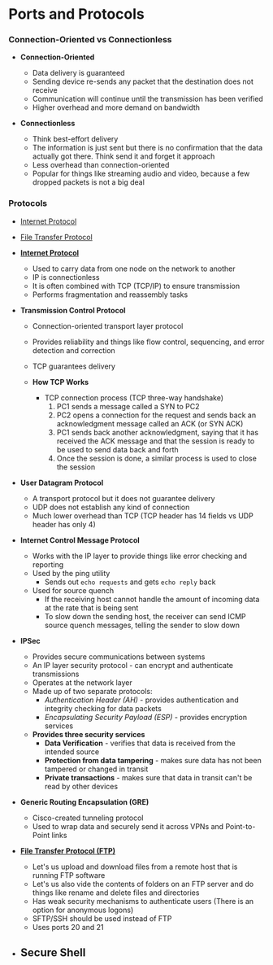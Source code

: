 # Ports and Protocols

### Connection-Oriented vs Connectionless

- **Connection-Oriented**
  - Data delivery is guaranteed
  - Sending device re-sends any packet that the destination does not receive
  - Communication will continue until the transmission has been verified
  - Higher overhead and more demand on bandwidth

- **Connectionless**
  - Think best-effort delivery
  - The information is just sent but there is no confirmation that the data actually got there. Think send it and forget it approach
  - Less overhead than connection-oriented
  - Popular for things like streaming audio and video, because a few dropped packets is not a big deal

### Protocols
- [Internet Protocol](#IP)
- [File Transfer Protocol](#FTP)



- [**Internet Protocol**](#IP)
  - Used to carry data from one node on the network to another
  - IP is connectionless
  - It is often combined with TCP (TCP/IP) to ensure transmission
  - Performs fragmentation and reassembly tasks

- **Transmission Control Protocol**
  - Connection-oriented transport layer protocol
  - Provides reliability and things like flow control, sequencing, and error detection and correction
  - TCP guarantees delivery

  - **How TCP Works**
    - TCP connection process (TCP three-way handshake)
      1. PC1 sends a message called a SYN to PC2
      2. PC2 opens a connection for the request and sends back an acknowledgment message called an ACK (or SYN ACK)
      3. PC1 sends back another acknowledgment, saying that it has received the ACK message and that the session is ready to be used to send data back and forth
      4. Once the session is done, a similar process is used to close the session

- **User Datagram Protocol**
    - A transport protocol but it does not guarantee delivery
    - UDP does not establish any kind of connection
    - Much lower overhead than TCP (TCP header has 14 fields vs UDP header has only 4)

- **Internet Control Message Protocol**
  - Works with the IP layer to provide things like error checking and reporting
  - Used by the ping utility
    - Sends out `echo requests` and gets `echo reply` back
  - Used for source quench
    - If the receiving host cannot handle the amount of incoming data at the rate that is being sent
    - To slow down the sending host, the receiver can send ICMP source quench messages, telling the sender to slow down

- **IPSec**
  - Provides secure communications between systems
  - An IP layer security protocol - can encrypt and authenticate transmissions
  - Operates at the network layer
  - Made up of two separate protocols:
    - *Authentication Header (AH)* - provides authentication and integrity checking for data packets
    - *Encapsulating Security Payload (ESP)* - provides encryption services
  - **Provides three security services**
    - **Data Verification** - verifies that data is received from the intended source
    - **Protection from data tampering** - makes sure data has not been tampered or changed in transit
    - **Private transactions** - makes sure that data in transit can't be read by other devices

- **Generic Routing Encapsulation (GRE)**
  - Cisco-created tunneling protocol
  - Used to wrap data and securely send it across VPNs and Point-to-Point links

- [**File Transfer Protocol (FTP)**](#FTP)
  - Let's us upload and download files from a remote host that is running FTP software
  - Let's us also vide the contents of folders on an FTP server and do things like rename and delete files and directories
  - Has weak security mechanisms to authenticate users (There is an option for anonymous logons)
  - SFTP/SSH should be used instead of FTP
  - Uses ports 20 and 21

- **Secure Shell**
  - 